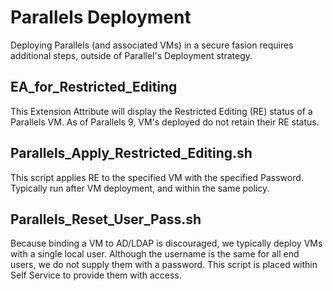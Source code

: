 # Parallels Deployment

Deploying Parallels (and associated VMs) in a secure fasion requires additional steps, outside of Parallel's Deployment strategy.

## EA_for_Restricted_Editing

This Extension Attribute will display the Restricted Editing (RE) status of a Parallels VM.  As of Parallels 9, VM's deployed do not retain their RE status.

## Parallels_Apply_Restricted_Editing.sh

This script applies RE to the specified VM with the specified Password.  Typically run after VM deployment, and within the same policy.

## Parallels_Reset_User_Pass.sh

Because binding a VM to AD/LDAP is discouraged, we typically deploy VMs with a single local user.  Although the username is the same for all end users, we do not supply them with a password.  This script is placed within Self Service to provide them with access.
